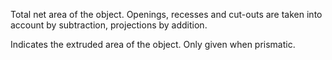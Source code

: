 Total net area of the object. Openings, recesses and cut-outs are taken into account by subtraction, projections by addition.

Indicates the extruded area of the object. Only given when prismatic.
